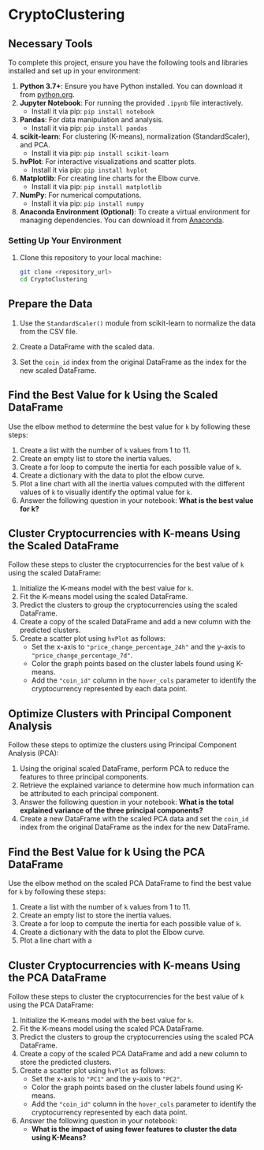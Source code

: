 # CryptoClustering

## Necessary Tools

To complete this project, ensure you have the following tools and libraries installed and set up in your environment:

1. **Python 3.7+**: Ensure you have Python installed. You can download it from [python.org](https://www.python.org/).
2. **Jupyter Notebook**: For running the provided `.ipynb` file interactively.
   - Install it via pip: `pip install notebook`
3. **Pandas**: For data manipulation and analysis.
   - Install it via pip: `pip install pandas`
4. **scikit-learn**: For clustering (K-means), normalization (StandardScaler), and PCA.
   - Install it via pip: `pip install scikit-learn`
5. **hvPlot**: For interactive visualizations and scatter plots.
   - Install it via pip: `pip install hvplot`
6. **Matplotlib**: For creating line charts for the Elbow curve.
   - Install it via pip: `pip install matplotlib`
7. **NumPy**: For numerical computations.
   - Install it via pip: `pip install numpy`
8. **Anaconda Environment (Optional)**: To create a virtual environment for managing dependencies. You can download it from [Anaconda](https://www.anaconda.com/).

### Setting Up Your Environment
1. Clone this repository to your local machine:
   ```bash
   git clone <repository_url>
   cd CryptoClustering

## Prepare the Data

1. Use the `StandardScaler()` module from scikit-learn to normalize the data from the CSV file.

2. Create a DataFrame with the scaled data.

3. Set the `coin_id` index from the original DataFrame as the index for the new scaled DataFrame.

## Find the Best Value for k Using the Scaled DataFrame

Use the elbow method to determine the best value for `k` by following these steps:

1. Create a list with the number of `k` values from 1 to 11.
2. Create an empty list to store the inertia values.
3. Create a for loop to compute the inertia for each possible value of `k`.
4. Create a dictionary with the data to plot the elbow curve.
5. Plot a line chart with all the inertia values computed with the different values of `k` to visually identify the optimal value for `k`.
6. Answer the following question in your notebook: **What is the best value for k?**

## Cluster Cryptocurrencies with K-means Using the Scaled DataFrame

Follow these steps to cluster the cryptocurrencies for the best value of `k` using the scaled DataFrame:

1. Initialize the K-means model with the best value for `k`.
2. Fit the K-means model using the scaled DataFrame.
3. Predict the clusters to group the cryptocurrencies using the scaled DataFrame.
4. Create a copy of the scaled DataFrame and add a new column with the predicted clusters.
5. Create a scatter plot using `hvPlot` as follows:
   - Set the x-axis to `"price_change_percentage_24h"` and the y-axis to `"price_change_percentage_7d"`.
   - Color the graph points based on the cluster labels found using K-means.
   - Add the `"coin_id"` column in the `hover_cols` parameter to identify the cryptocurrency represented by each data point.
  
## Optimize Clusters with Principal Component Analysis

Follow these steps to optimize the clusters using Principal Component Analysis (PCA):

1. Using the original scaled DataFrame, perform PCA to reduce the features to three principal components.
2. Retrieve the explained variance to determine how much information can be attributed to each principal component.
3. Answer the following question in your notebook: **What is the total explained variance of the three principal components?**
4. Create a new DataFrame with the scaled PCA data and set the `coin_id` index from the original DataFrame as the index for the new DataFrame.

## Find the Best Value for k Using the PCA DataFrame

Use the elbow method on the scaled PCA DataFrame to find the best value for `k` by following these steps:

1. Create a list with the number of `k` values from 1 to 11.
2. Create an empty list to store the inertia values.
3. Create a for loop to compute the inertia for each possible value of `k`.
4. Create a dictionary with the data to plot the Elbow curve.
5. Plot a line chart with a

## Cluster Cryptocurrencies with K-means Using the PCA DataFrame

Follow these steps to cluster the cryptocurrencies for the best value of `k` using the PCA DataFrame:

1. Initialize the K-means model with the best value for `k`.
2. Fit the K-means model using the scaled PCA DataFrame.
3. Predict the clusters to group the cryptocurrencies using the scaled PCA DataFrame.
4. Create a copy of the scaled PCA DataFrame and add a new column to store the predicted clusters.
5. Create a scatter plot using `hvPlot` as follows:
   - Set the x-axis to `"PC1"` and the y-axis to `"PC2"`.
   - Color the graph points based on the cluster labels found using K-means.
   - Add the `"coin_id"` column in the `hover_cols` parameter to identify the cryptocurrency represented by each data point.
6. Answer the following question in your notebook:
   - **What is the impact of using fewer features to cluster the data using K-Means?**
